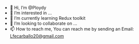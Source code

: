 - 👋 Hi, I’m @Ploydy
- 👀 I’m interested in ...
- 🌱 I’m currently learning Redux toolkit
- 💞️ I’m looking to collaborate on ...
- 📫 How to reach me, You can reach me by sending an Email: Lfecarballo20@gmail.com 

<!---
Ploydy/Ploydy is a ✨ special ✨ repository because its `README.md` (this file) appears on your GitHub profile.
You can click the Preview link to take a look at your changes.
--->
